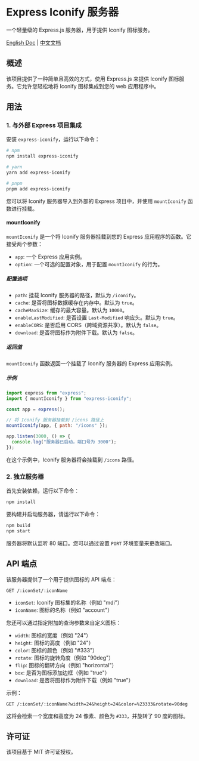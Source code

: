 # Express Iconify 服务器

一个轻量级的 Express.js 服务器，用于提供 Iconify 图标服务。

[English Doc](README.md) | [中文文档](README_zh.md)

## 概述

该项目提供了一种简单且高效的方式，使用 Express.js 来提供 Iconify 图标服务。它允许您轻松地将 Iconify 图标集成到您的 web 应用程序中。

## 用法

### 1. 与外部 Express 项目集成

安装 `express-iconify`，运行以下命令：

```bash
# npm
npm install express-iconify

# yarn
yarn add express-iconify

# pnpm
pnpm add express-iconify
```

您可以将 Iconify 服务器导入到外部的 Express 项目中，并使用 `mountIconify` 函数进行挂载。

#### mountIconify

`mountIconify` 是一个将 Iconify 服务器挂载到您的 Express 应用程序的函数。它接受两个参数：

- `app`: 一个 Express 应用实例。
- `option`: 一个可选的配置对象，用于配置 `mountIconify` 的行为。

##### 配置选项

- `path`: 挂载 Iconify 服务器的路径，默认为 `/iconify`。
- `cache`: 是否将图标数据缓存在内存中。默认为 `true`。
- `cacheMaxSize`: 缓存的最大容量。默认为 `10000`。
- `enableLastModified`: 是否设置 `Last-Modified` 响应头。默认为 `true`。
- `enableCORS`: 是否启用 CORS（跨域资源共享）。默认为 `false`。
- `download`: 是否将图标作为附件下载。默认为 `false`。

##### 返回值

`mountIconify` 函数返回一个挂载了 Iconify 服务器的 Express 应用实例。

##### 示例

```javascript
import express from "express";
import { mountIconify } from "express-iconify";

const app = express();

// 将 Iconify 服务器挂载到 /icons 路径上
mountIconify(app, { path: "/icons" });

app.listen(3000, () => {
  console.log("服务器已启动，端口号为 3000");
});
```

在这个示例中，Iconify 服务器将会挂载到 `/icons` 路径。

### 2. 独立服务器

首先安装依赖，运行以下命令：

```bash
npm install
```

要构建并启动服务器，请运行以下命令：

```bash
npm build
npm start
```

服务器将默认监听 80 端口。您可以通过设置 `PORT` 环境变量来更改端口。

## API 端点

该服务器提供了一个用于提供图标的 API 端点：

```http
GET /:iconSet/:iconName
```

- `iconSet`: Iconify 图标集的名称（例如 "mdi"）
- `iconName`: 图标的名称（例如 "account"）

您还可以通过指定附加的查询参数来自定义图标：

- `width`: 图标的宽度（例如 "24"）
- `height`: 图标的高度（例如 "24"）
- `color`: 图标的颜色（例如 "#333"）
- `rotate`: 图标的旋转角度（例如 "90deg"）
- `flip`: 图标的翻转方向（例如 "horizontal"）
- `box`: 是否为图标添加边框（例如 "true"）
- `download`: 是否将图标作为附件下载（例如 "true"）

示例：

```http
GET /:iconSet/:iconName?width=24&height=24&color=%23333&rotate=90deg
```

这将会检索一个宽度和高度为 24 像素、颜色为 `#333`，并旋转了 90 度的图标。

## 许可证

该项目基于 MIT 许可证授权。
